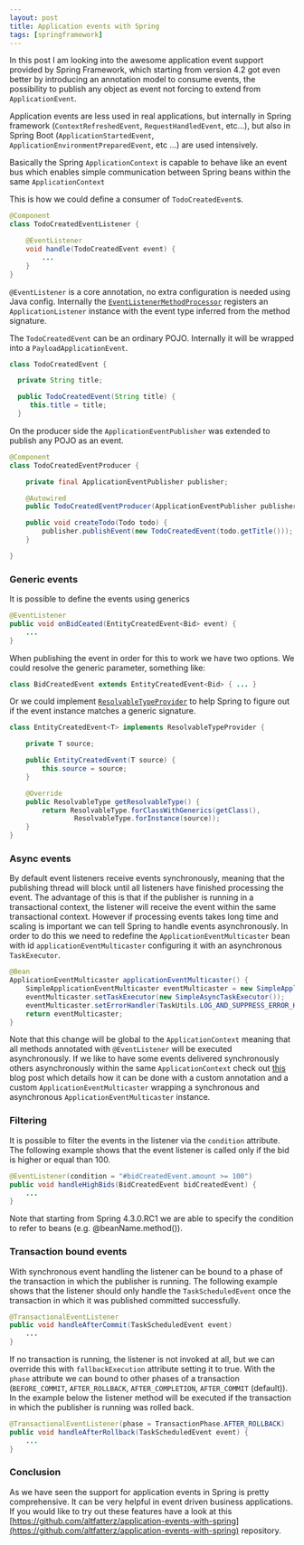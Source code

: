 ```yaml
---
layout: post
title: Application events with Spring
tags: [springframework]
---
```


In this post I am looking into the awesome application event support provided by Spring Framework,
which starting from version 4.2 got even better by introducing an annotation model to consume events, the possibility to publish any object as event not forcing to extend from `ApplicationEvent`.

Application events are less used in real applications, but internally in Spring framework (`ContextRefreshedEvent`, `RequestHandledEvent`, etc...), but also in Spring Boot (`ApplicationStartedEvent`, `ApplicationEnvironmentPreparedEvent`, etc ...) are used intensively.

Basically the Spring `ApplicationContext` is capable to behave like an event bus which enables simple communication between Spring beans within the same `ApplicationContext`

This is how we could define a consumer of `TodoCreatedEvent`s.

```java
@Component
class TodoCreatedEventListener {

    @EventListener
    void handle(TodoCreatedEvent event) {
        ...
    }
}
```

`@EventListener` is a core annotation, no extra configuration is needed using Java config. Internally the [`EventListenerMethodProcessor`](https://github.com/spring-projects/spring-framework/blob/master/spring-context%2Fsrc%2Fmain%2Fjava%2Forg%2Fspringframework%2Fcontext%2Fevent%2FEventListenerMethodProcessor.java) registers an `ApplicationListener` instance with the event type inferred from the method signature.

The `TodoCreatedEvent` can be an ordinary POJO. Internally it will be wrapped into a `PayloadApplicationEvent`.

```java
class TodoCreatedEvent {

  private String title;

  public TodoCreatedEvent(String title) {
     this.title = title;
  }
```

On the producer side the `ApplicationEventPublisher` was extended to publish any POJO as an event.

```java
@Component
class TodoCreatedEventProducer {

    private final ApplicationEventPublisher publisher;

    @Autowired
    public TodoCreatedEventProducer(ApplicationEventPublisher publisher) { ... }

    public void createTodo(Todo todo) {
        publisher.publishEvent(new TodoCreatedEvent(todo.getTitle()));
    }

}
```

### Generic events

It is possible to define the events using generics

```java
@EventListener
public void onBidCeated(EntityCreatedEvent<Bid> event) {
    ...
}
```

When publishing the event in order for this to work we have two options. We could resolve the generic parameter, something like:

```java
class BidCreatedEvent extends EntityCreatedEvent<Bid> { ... }
```

Or we could implement [`ResolvableTypeProvider`](https://github.com/spring-projects/spring-framework/blob/master/spring-core%2Fsrc%2Fmain%2Fjava%2Forg%2Fspringframework%2Fcore%2FResolvableTypeProvider.java) to help Spring to figure out if the event instance matches a generic signature.

```java
class EntityCreatedEvent<T> implements ResolvableTypeProvider {

    private T source;

    public EntityCreatedEvent(T source) {
        this.source = source;
    }

    @Override
    public ResolvableType getResolvableType() {
        return ResolvableType.forClassWithGenerics(getClass(),
                ResolvableType.forInstance(source));
    }
}
```

### Async events

By default event listeners receive events synchronously, meaning that the publishing thread will block until all listeners have finished processing the event. The advantage of this is that if the publisher is running in a transactional context, the listener will receive the event within the same transactional context.
However if processing events takes long time and scaling is important we can tell Spring to handle events asynchronously. In order to do this we need to redefine the `ApplicationEventMulticaster` bean with id `applicationEventMulticaster` configuring it with an asynchronous `TaskExecutor`.


```java
@Bean
ApplicationEventMulticaster applicationEventMulticaster() {
    SimpleApplicationEventMulticaster eventMulticaster = new SimpleApplicationEventMulticaster();
    eventMulticaster.setTaskExecutor(new SimpleAsyncTaskExecutor());
    eventMulticaster.setErrorHandler(TaskUtils.LOG_AND_SUPPRESS_ERROR_HANDLER);
    return eventMulticaster;
}
```

Note that this change will be global to the `ApplicationContext` meaning that all methods annotated with `@EventListener` will be executed asynchronously. If we like to have some events delivered synchronously others asynchronously within the same `ApplicationContext` check out [this](https://www.keyup.eu/en/blog/101-synchronous-and-asynchronous-spring-events-in-one-application) blog post which details how it can be done with a custom annotation and a custom `ApplicationEventMulticaster` wrapping a synchronous and asynchronous `ApplicationEventMulticaster` instance.

### Filtering

It is possible to filter the events in the listener via the `condition` attribute. The following example shows that the event listener is called only if the bid is higher or equal than 100.

```java
@EventListener(condition = "#bidCreatedEvent.amount >= 100")
public void handleHighBids(BidCreatedEvent bidCreatedEvent) {
    ...
}
```

Note that starting from Spring 4.3.0.RC1 we are able to specify the condition to refer to beans (e.g. @beanName.method()).

### Transaction bound events

With synchronous event handling the listener can be bound to a phase of the transaction in which the publisher is running. The following example shows that the listener should only handle the `TaskScheduledEvent` once the transaction in which it was published committed successfully.

```java
@TransactionalEventListener
public void handleAfterCommit(TaskScheduledEvent event)
    ...
}
```

If no transaction is running, the listener is not invoked at all, but we can override this with `fallbackExecution` attribute setting it to true. With the `phase` attribute we can bound to other phases of a transaction (`BEFORE_COMMIT`, `AFTER_ROLLBACK`, `AFTER_COMPLETION`, `AFTER_COMMIT` (default)). In the example below the listener method will be executed if the transaction in which the publisher is running was rolled back.

```java
@TransactionalEventListener(phase = TransactionPhase.AFTER_ROLLBACK)
public void handleAfterRollback(TaskScheduledEvent event) {
    ...
}
```

### Conclusion

As we have seen the support for application events in Spring is pretty comprehensive. It can be very helpful in event driven business applications. If you would like to try out these features have a look at this [https://github.com/altfatterz/application-events-with-spring](https://github.com/altfatterz/application-events-with-spring) repository.


